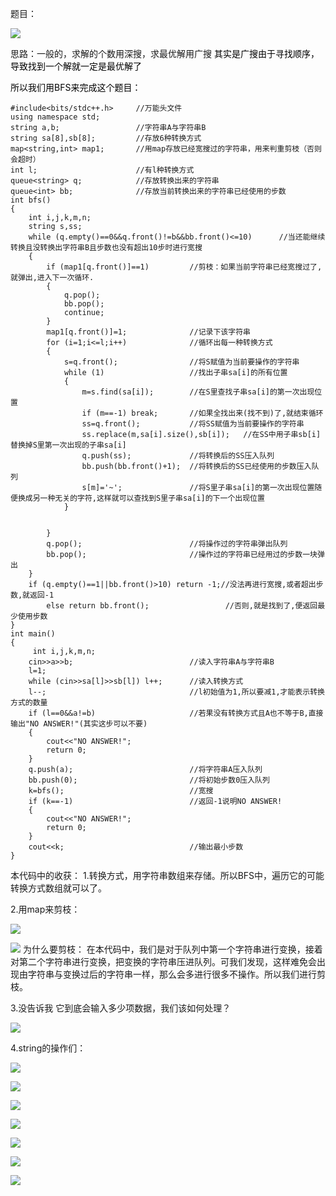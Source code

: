 题目：

![](attachments/字符串变换_image_0.png)

思路：一般的，求解的个数用深搜，求最优解用广搜
<font color= "#000000">其实是广搜由于寻找顺序，导致找到一个解就一定是最优解了</font>

<font color= "#000000">所以我们用BFS来完成这个题目：</font>
```
#include<bits/stdc++.h>		//万能头文件
using namespace std;
string a,b;					//字符串A与字符串B
string sa[8],sb[8];			//存放6种转换方式
map<string,int> map1;		//用map存放已经宽搜过的字符串，用来判重剪枝（否则会超时）
int l;						//有l种转换方式
queue<string> q;			//存放转换出来的字符串
queue<int> bb;				//存放当前转换出来的字符串已经使用的步数
int bfs()
{
	int i,j,k,m,n;
	string s,ss;
	while (q.empty()==0&&q.front()!=b&&bb.front()<=10)		//当还能继续转换且没转换出字符串B且步数也没有超出10步时进行宽搜
	{
		if (map1[q.front()]==1) 		//剪枝：如果当前字符串已经宽搜过了,就弹出,进入下一次循环.
		{
			q.pop();
			bb.pop();
			continue;
		}
		map1[q.front()]=1;				//记录下该字符串
		for (i=1;i<=l;i++)				//循环出每一种转换方式
		{	
			s=q.front();				//将S赋值为当前要操作的字符串
			while (1)					//找出子串sa[i]的所有位置
			{	
				m=s.find(sa[i]);		//在S里查找子串sa[i]的第一次出现位置
				if (m==-1) break;		//如果全找出来(找不到)了,就结束循环
				ss=q.front();			//将SS赋值为当前要操作的字符串
				ss.replace(m,sa[i].size(),sb[i]);	//在SS中用子串sb[i]替换掉S里第一次出现的子串sa[i]
				q.push(ss);				//将转换后的SS压入队列
				bb.push(bb.front()+1);	//将转换后的SS已经使用的步数压入队列
				s[m]='~';				//将S里子串sa[i]的第一次出现位置随便换成另一种无关的字符,这样就可以查找到S里子串sa[i]的下一个出现位置
			}
			
			
		}
		q.pop();						//将操作过的字符串弹出队列
		bb.pop();						//操作过的字符串已经用过的步数一块弹出
	}
	if (q.empty()==1||bb.front()>10) return -1;//没法再进行宽搜,或者超出步数,就返回-1
		else return bb.front();					//否则,就是找到了,便返回最少使用步数
}
int main()
{
	 int i,j,k,m,n;
	cin>>a>>b;							//读入字符串A与字符串B
	l=1;
	while (cin>>sa[l]>>sb[l]) l++;		//读入转换方式
	l--;								//l初始值为1,所以要减1,才能表示转换方式的数量
	if (l==0&&a!=b)						//若果没有转换方式且A也不等于B,直接输出"NO ANSWER!"(其实这步可以不要)
	{
		cout<<"NO ANSWER!";
		return 0;
	}
	q.push(a);							//将字符串A压入队列
	bb.push(0);							//将初始步数0压入队列
	k=bfs();							//宽搜
	if (k==-1)							//返回-1说明NO ANSWER!
	{
		cout<<"NO ANSWER!";
		return 0;
	}
	cout<<k;							//输出最小步数
}
```

本代码中的收获：
1.转换方式，用字符串数组来存储。所以BFS中，遍历它的可能转换方式数组就可以了。

2.用map来剪枝：

![](attachments/字符串变换_image_1.png)

![](attachments/字符串变换_image_2.png)
为什么要剪枝：	在本代码中，我们是对于队列中第一个字符串进行变换，接着对第二个字符串进行变换，把变换的字符串压进队列。可我们发现，这样难免会出现由字符串与变换过后的字符串一样，那么会多进行很多不操作。所以我们进行剪枝。

3.没告诉我 它到底会输入多少项数据，我们该如何处理？

![](attachments/字符串变换_image_3.png)

4.string的操作们：

![](attachments/字符串变换_image_4.png)

![](attachments/字符串变换_image_5.png)

![](attachments/字符串变换_image_6.png)

![](attachments/字符串变换_image_7.png)

![](attachments/字符串变换_image_8.png)

![](attachments/字符串变换_image_9.png)

![](attachments/字符串变换_image_10.png)
